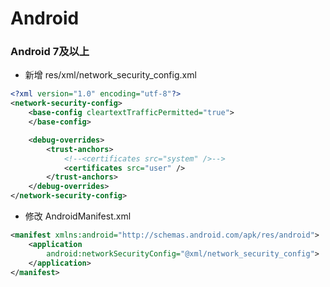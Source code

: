 # Android

### Android 7及以上

* 新增 res/xml/network_security_config.xml

```xml
<?xml version="1.0" encoding="utf-8"?>
<network-security-config>
    <base-config cleartextTrafficPermitted="true">
    </base-config>

    <debug-overrides>
        <trust-anchors>
            <!--<certificates src="system" />-->
            <certificates src="user" />
        </trust-anchors>
    </debug-overrides>
</network-security-config>
```

* 修改 AndroidManifest.xml

```xml
<manifest xmlns:android="http://schemas.android.com/apk/res/android">
    <application
        android:networkSecurityConfig="@xml/network_security_config">
    </application>
</manifest>
```